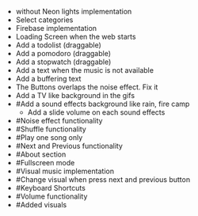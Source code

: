 - without Neon lights implementation
- Select categories
- Firebase implementation
- Loading Screen when the web starts
- Add a todolist (draggable)
- Add a pomodoro (draggable)
- Add a stopwatch (draggable)
- Add a text when the music is not available
- Add a buffering text
- The Buttons overlaps the noise effect. Fix it
- Add a TV like background in the gifs
- #Add a sound effects background like rain, fire camp
  - Add a slide volume on each sound effects
- #Noise effect functionality
- #Shuffle functionality
- #Play one song only
- #Next and Previous functionality
- #About section
- #Fullscreen mode
- #Visual music implementation
- #Change visual when press next and previous button
- #Keyboard Shortcuts
- #Volume functionality
- #Added visuals
